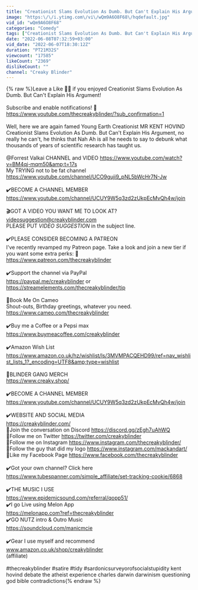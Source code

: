 ```yaml
---
title: "Creationist Slams Evolution As Dumb. But Can't Explain His Argument"
image: "https:\/\/i.ytimg.com\/vi\/wQm9A6O8F68\/hqdefault.jpg"
vid_id: "wQm9A6O8F68"
categories: "Comedy"
tags: ["Creationist Slams Evolution As Dumb. But Can't Explain His Argument","evolution","darwin"]
date: "2022-06-08T07:32:59+03:00"
vid_date: "2022-06-07T18:30:12Z"
duration: "PT21M32S"
viewcount: "17585"
likeCount: "2369"
dislikeCount: ""
channel: "Creaky Blinder"
---
```

{% raw %}Leave a Like 👍🏻 if you enjoyed Creationist Slams Evolution As Dumb. But Can't Explain His Argument!<br /><br />Subscribe and enable notifications! 🔔 <a rel="nofollow" target="blank" href="https://www.youtube.com/thecreakyblinder/?sub_confirmation=1">https://www.youtube.com/thecreakyblinder/?sub_confirmation=1</a><br /><br />Well, here we are again famed Young Earth Creationist MR KENT HOVIND Creationist Slams Evolution As Dumb. But Can't Explain His Argument, no really he can't, he thinks that Nah Ah is all he needs to say to debunk what thousands of years of scientific research has taught us.<br /><br />@Forrest Valkai  CHANNEL and VIDEO <a rel="nofollow" target="blank" href="https://www.youtube.com/watch?v=BM4qj-mqm50&amp;t=17s">https://www.youtube.com/watch?v=BM4qj-mqm50&amp;t=17s</a><br />My TRYING not to be fat channel <a rel="nofollow" target="blank" href="https://www.youtube.com/channel/UCO9guji9_pNL5bWcHr7N-Jw">https://www.youtube.com/channel/UCO9guji9_pNL5bWcHr7N-Jw</a><br /><br />✔️BECOME A CHANNEL MEMBER<br /><a rel="nofollow" target="blank" href="https://www.youtube.com/channel/UCUY9W5q3zd2zUkpEcMvQh4w/join">https://www.youtube.com/channel/UCUY9W5q3zd2zUkpEcMvQh4w/join</a><br /><br />🎬GOT A VIDEO YOU WANT ME TO LOOK AT? <br />videosuggestion@creakyblinder.com<br />PLEASE PUT *VIDEO SUGGESTION* in the subject line.<br /><br />✔️PLEASE CONSIDER BECOMING A PATREON<br />I've recently revamped my Patreon page.  Take a look and join a new tier if you want some extra perks: 💛<br /><a rel="nofollow" target="blank" href="https://www.patreon.com/thecreakyblinder">https://www.patreon.com/thecreakyblinder</a><br /><br />✔️Support the channel via PayPal<br /><a rel="nofollow" target="blank" href="https://paypal.me/creakyblinder">https://paypal.me/creakyblinder</a> or <br /><a rel="nofollow" target="blank" href="https://streamelements.com/thecreakyblinder/tip">https://streamelements.com/thecreakyblinder/tip</a><br /><br />🎉Book Me On Cameo<br />Shout-outs, Birthday greetings, whatever you need.<br /><a rel="nofollow" target="blank" href="https://www.cameo.com/thecreakyblinder">https://www.cameo.com/thecreakyblinder</a><br /><br />✔️Buy me a Coffee or a Pepsi max<br /><a rel="nofollow" target="blank" href="https://www.buymeacoffee.com/creakyblinder">https://www.buymeacoffee.com/creakyblinder</a><br /><br />✔️Amazon Wish List <a rel="nofollow" target="blank" href="https://www.amazon.co.uk/hz/wishlist/ls/3MVMPACQEHD99/ref=nav_wishlist_lists_1?_encoding=UTF8&amp;type=wishlist">https://www.amazon.co.uk/hz/wishlist/ls/3MVMPACQEHD99/ref=nav_wishlist_lists_1?_encoding=UTF8&amp;type=wishlist</a><br /><br />👕BLINDER GANG MERCH<br /><a rel="nofollow" target="blank" href="https://www.creaky.shop/">https://www.creaky.shop/</a><br /><br />✔️BECOME A CHANNEL MEMBER<br /><a rel="nofollow" target="blank" href="https://www.youtube.com/channel/UCUY9W5q3zd2zUkpEcMvQh4w/join">https://www.youtube.com/channel/UCUY9W5q3zd2zUkpEcMvQh4w/join</a><br /><br />✔️WEBSITE AND SOCIAL MEDIA<br /><a rel="nofollow" target="blank" href="https://creakyblinder.com/">https://creakyblinder.com/</a><br />📌Join the conversation on Discord <a rel="nofollow" target="blank" href="https://discord.gg/zEgh7uAhWQ">https://discord.gg/zEgh7uAhWQ</a><br />📌Follow me on Twitter  <a rel="nofollow" target="blank" href="https://twitter.com/creakyblinder">https://twitter.com/creakyblinder</a><br />📌Follow me on Instagram <a rel="nofollow" target="blank" href="https://www.instagram.com/thecreakyblinder/">https://www.instagram.com/thecreakyblinder/</a><br />📌Follow the guy that did my logo <a rel="nofollow" target="blank" href="https://www.instagram.com/mackandart/">https://www.instagram.com/mackandart/</a><br />📌Like my Facebook Page <a rel="nofollow" target="blank" href="https://www.facebook.com/thecreakyblinder">https://www.facebook.com/thecreakyblinder</a><br /><br />✔️Got your own channel? Click here<br /><a rel="nofollow" target="blank" href="https://www.tubespanner.com/simple_affiliate/set-tracking-cookie/6868">https://www.tubespanner.com/simple_affiliate/set-tracking-cookie/6868</a><br /><br />✔️THE MUSIC I USE<br /><a rel="nofollow" target="blank" href="https://www.epidemicsound.com/referral/qopp51/">https://www.epidemicsound.com/referral/qopp51/</a><br />✔️I go Live using Melon App<br /><a rel="nofollow" target="blank" href="https://melonapp.com?ref=thecreakyblinder">https://melonapp.com?ref=thecreakyblinder</a><br />✔️GO NUTZ intro &amp; Outro Music<br /><a rel="nofollow" target="blank" href="https://soundcloud.com/manicmcie">https://soundcloud.com/manicmcie</a><br /><br />✔️Gear I use myself and recommend<br />www.amazon.co.uk/shop/creakyblinder<br />(affiliate)<br /><br />#thecreakyblinder #satire #tidy #sardonicsurveyorofsocialstupidity kent hovind debate the atheist experience charles darwin darwinism questioning god bible contradictions{% endraw %}
